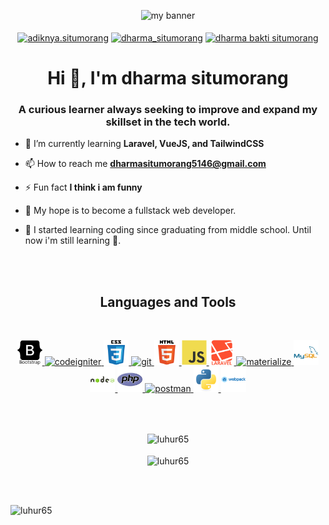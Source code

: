<p align="center">
  <img src="https://user-images.githubusercontent.com/57518427/217164422-9ee3c2d0-f675-4f13-a63a-7bb7a9e7cb8a.gif" alt="my banner" /><br><br>
  <a href="https://fb.com/adiknya.situmorang" target="blank"><img align="center" src="https://raw.githubusercontent.com/rahuldkjain/github-profile-readme-generator/master/src/images/icons/Social/facebook.svg" alt="adiknya.situmorang" height="30" width="40" /></a>
  <a href="https://instagram.com/dharma_situmorang" target="blank"><img align="center" src="https://raw.githubusercontent.com/rahuldkjain/github-profile-readme-generator/master/src/images/icons/Social/instagram.svg" alt="dharma_situmorang" height="30" width="40" /></a>
  <a href="https://www.youtube.com/c/dharma bakti situmorang" target="blank"><img align="center" src="https://raw.githubusercontent.com/rahuldkjain/github-profile-readme-generator/master/src/images/icons/Social/youtube.svg" alt="dharma bakti situmorang" height="30" width="40" /></a>
</p>

<h1 align="center">Hi 👋, I'm dharma situmorang</h1>
<h3 align="center">A curious learner always seeking to improve and expand my skillset in the tech world.</h3>

- 🌱 I’m currently learning **Laravel, VueJS, and TailwindCSS**

- 📫 How to reach me **dharmasitumorang5146@gmail.com**

- ⚡ Fun fact **I think i am funny**  

- 🚀 My hope is to become a fullstack web developer.  

- 💬 I started learning coding since graduating from middle school. Until now i'm still learning 🙈.  

<br><br>
<h2 align="center">Languages and Tools</h2>
<br>
<p align="center"> <a href="https://getbootstrap.com" target="_blank" rel="noreferrer"> <img src="https://raw.githubusercontent.com/devicons/devicon/master/icons/bootstrap/bootstrap-plain-wordmark.svg" alt="bootstrap" width="40" height="40"/> </a> <a href="https://codeigniter.com" target="_blank" rel="noreferrer"> <img src="https://cdn.worldvectorlogo.com/logos/codeigniter.svg" alt="codeigniter" width="40" height="40"/> </a> <a href="https://www.w3schools.com/css/" target="_blank" rel="noreferrer"> <img src="https://raw.githubusercontent.com/devicons/devicon/master/icons/css3/css3-original-wordmark.svg" alt="css3" width="40" height="40"/> </a> <a href="https://git-scm.com/" target="_blank" rel="noreferrer"> <img src="https://www.vectorlogo.zone/logos/git-scm/git-scm-icon.svg" alt="git" width="40" height="40"/> </a> <a href="https://www.w3.org/html/" target="_blank" rel="noreferrer"> <img src="https://raw.githubusercontent.com/devicons/devicon/master/icons/html5/html5-original-wordmark.svg" alt="html5" width="40" height="40"/> </a> <a href="https://developer.mozilla.org/en-US/docs/Web/JavaScript" target="_blank" rel="noreferrer"> <img src="https://raw.githubusercontent.com/devicons/devicon/master/icons/javascript/javascript-original.svg" alt="javascript" width="40" height="40"/> </a> <a href="https://laravel.com/" target="_blank" rel="noreferrer"> <img src="https://raw.githubusercontent.com/devicons/devicon/master/icons/laravel/laravel-plain-wordmark.svg" alt="laravel" width="40" height="40"/> </a> <a href="https://materializecss.com/" target="_blank" rel="noreferrer"> <img src="https://raw.githubusercontent.com/prplx/svg-logos/5585531d45d294869c4eaab4d7cf2e9c167710a9/svg/materialize.svg" alt="materialize" width="40" height="40"/> </a> <a href="https://www.mysql.com/" target="_blank" rel="noreferrer"> <img src="https://raw.githubusercontent.com/devicons/devicon/master/icons/mysql/mysql-original-wordmark.svg" alt="mysql" width="40" height="40"/> </a> <a href="https://nodejs.org" target="_blank" rel="noreferrer"> <img src="https://raw.githubusercontent.com/devicons/devicon/master/icons/nodejs/nodejs-original-wordmark.svg" alt="nodejs" width="40" height="40"/> </a> <a href="https://www.php.net" target="_blank" rel="noreferrer"> <img src="https://raw.githubusercontent.com/devicons/devicon/master/icons/php/php-original.svg" alt="php" width="40" height="40"/> </a> <a href="https://postman.com" target="_blank" rel="noreferrer"> <img src="https://www.vectorlogo.zone/logos/getpostman/getpostman-icon.svg" alt="postman" width="40" height="40"/> </a> <a href="https://www.python.org" target="_blank" rel="noreferrer"> <img src="https://raw.githubusercontent.com/devicons/devicon/master/icons/python/python-original.svg" alt="python" width="40" height="40"/> </a> <a href="https://webpack.js.org" target="_blank" rel="noreferrer"> <img src="https://raw.githubusercontent.com/devicons/devicon/d00d0969292a6569d45b06d3f350f463a0107b0d/icons/webpack/webpack-original-wordmark.svg" alt="webpack" width="40" height="40"/> </a> </p>

<br><br>

<p align="center">
  <img align="center" src="https://github-readme-stats.vercel.app/api/top-langs?username=luhur65&show_icons=true&locale=en&layout=compact" alt="luhur65" /><br><br>
  <img align="center" src="https://github-readme-stats.vercel.app/api?username=luhur65&show_icons=true&locale=en" alt="luhur65" />
</p>

<br><br>
<p align="left"> <img src="https://komarev.com/ghpvc/?username=luhur65&label=Profile%20views&color=0e75b6&style=flat" alt="luhur65" /> </p>
